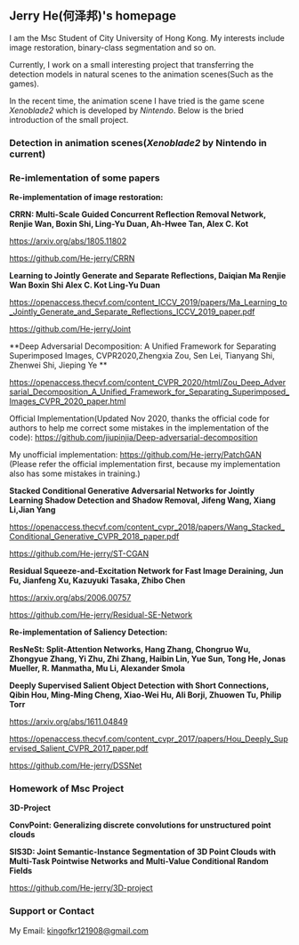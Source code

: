 ## Jerry He(何泽邦)'s homepage

I am the Msc Student of City University of Hong Kong. My interests include image restoration, binary-class segmentation and so on.

Currently, I work on a small interesting project that transferring the detection models in natural scenes to the animation scenes(Such as the games).

In the recent time, the animation scene I have tried is the game scene *Xenoblade2* which is developed by *Nintendo*. Below is the bried introduction of the small project.

### Detection in animation scenes(*Xenoblade2* by Nintendo in current)


### Re-imlementation of some papers

**Re-implementation of image restoration:**

**CRRN: Multi-Scale Guided Concurrent Reflection Removal Network, Renjie Wan, Boxin Shi, Ling-Yu Duan, Ah-Hwee Tan, Alex C. Kot**

https://arxiv.org/abs/1805.11802

https://github.com/He-jerry/CRRN

**Learning to Jointly Generate and Separate Reflections, Daiqian Ma Renjie Wan Boxin Shi Alex C. Kot Ling-Yu Duan**

https://openaccess.thecvf.com/content_ICCV_2019/papers/Ma_Learning_to_Jointly_Generate_and_Separate_Reflections_ICCV_2019_paper.pdf

https://github.com/He-jerry/Joint

**Deep Adversarial Decomposition: A Unified Framework for Separating Superimposed Images, CVPR2020,Zhengxia Zou, Sen Lei, Tianyang Shi, Zhenwei Shi, Jieping Ye **

https://openaccess.thecvf.com/content_CVPR_2020/html/Zou_Deep_Adversarial_Decomposition_A_Unified_Framework_for_Separating_Superimposed_Images_CVPR_2020_paper.html

Official Implementation(Updated Nov 2020, thanks the official code for authors to help me correct some mistakes in the implementation of the code): https://github.com/jiupinjia/Deep-adversarial-decomposition

My unofficial implementation: https://github.com/He-jerry/PatchGAN   (Please refer the official implementation first, because my implementation also has some mistakes in training.)

**Stacked Conditional Generative Adversarial Networks for Jointly Learning Shadow Detection and Shadow Removal, Jifeng Wang, Xiang Li,Jian Yang**

https://openaccess.thecvf.com/content_cvpr_2018/papers/Wang_Stacked_Conditional_Generative_CVPR_2018_paper.pdf

https://github.com/He-jerry/ST-CGAN

**Residual Squeeze-and-Excitation Network for Fast Image Deraining, Jun Fu, Jianfeng Xu, Kazuyuki Tasaka, Zhibo Chen**

https://arxiv.org/abs/2006.00757

https://github.com/He-jerry/Residual-SE-Network





**Re-implementation of Saliency Detection:**

**ResNeSt: Split-Attention Networks, Hang Zhang, Chongruo Wu, Zhongyue Zhang, Yi Zhu, Zhi Zhang, Haibin Lin, Yue Sun, Tong He, Jonas Mueller, R. Manmatha, Mu Li, Alexander Smola**

**Deeply Supervised Salient Object Detection with Short Connections, Qibin Hou, Ming-Ming Cheng, Xiao-Wei Hu, Ali Borji, Zhuowen Tu, Philip Torr**

https://arxiv.org/abs/1611.04849

https://openaccess.thecvf.com/content_cvpr_2017/papers/Hou_Deeply_Supervised_Salient_CVPR_2017_paper.pdf

https://github.com/He-jerry/DSSNet






### Homework of Msc Project

**3D-Project**

**ConvPoint: Generalizing discrete convolutions for unstructured point clouds**

**SIS3D: Joint Semantic-Instance Segmentation of 3D Point Clouds with
Multi-Task Pointwise Networks and Multi-Value Conditional Random Fields**

https://github.com/He-jerry/3D-project


### Support or Contact
My Email: kingofkr121908@gmail.com
